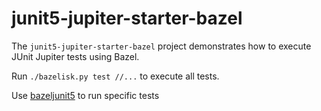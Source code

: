 # junit5-jupiter-starter-bazel

The `junit5-jupiter-starter-bazel` project demonstrates how to execute JUnit Jupiter
tests using Bazel.

Run `./bazelisk.py test //...` to execute all tests.

Use [bazeljunit5](./bazeljunit5/README.md) to run specific tests
